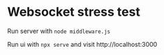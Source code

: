 # Websocket stress test
Run server with ```node middleware.js```

Run ui with ```npx serve``` and visit http://localhost:3000
